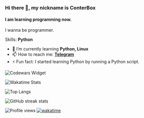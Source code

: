### Hi there 👋, my nickname is ConterBox
#### I am learning programming now.
I wanna be programmer.

Skills: **Python**

- 🌱 I’m currently learning **Python, Linux**
- 📫 How to reach me: [**Telegram**](https://t.me/becenen)
- ⚡ Fun fact: I started learning Python by running a Python script.

![Codewars Widget](https://www.codewars.com/users/ConterBox/badges/large)

![Wakatime Stats](https://github-readme-stats.vercel.app/api/wakatime?username=ConterBox&layout=compact)

![Top Langs](https://github-readme-stats.vercel.app/api/top-langs/?username=ConterBox&theme=dark)

![GitHub streak stats](https://github-readme-streak-stats.herokuapp.com/?user=ConterBox&theme=dark)

![Profile views](https://gpvc.arturio.dev/ConterBox) [![wakatime](https://wakatime.com/badge/user/a4b8c60e-9615-4fd6-b89a-e9f542d2d6ff.svg)](https://wakatime.com/@a4b8c60e-9615-4fd6-b89a-e9f542d2d6ff)
